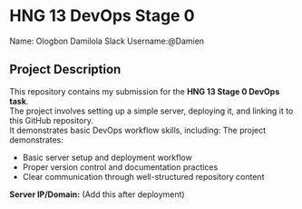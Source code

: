 # HNG 13 DevOps Stage 0

Name: Ologbon Damilola
Slack Username:@Damien 

## Project Description

This repository contains my submission for the **HNG 13 Stage 0 DevOps task**.  
The project involves setting up a simple server, deploying it, and linking it to this GitHub repository.  
It demonstrates basic DevOps workflow skills, including:
The project demonstrates:
- Basic server setup and deployment workflow  
- Proper version control and documentation practices  
- Clear communication through well-structured repository content
  
**Server IP/Domain:** (Add this after deployment)

